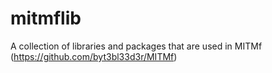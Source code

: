 # mitmflib
A collection of libraries and packages that are used in MITMf (https://github.com/byt3bl33d3r/MITMf)
